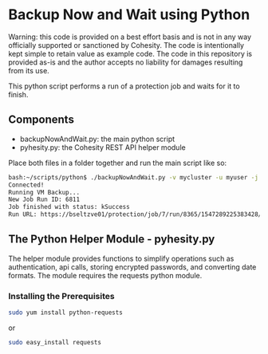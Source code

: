 # Backup Now and Wait using Python

Warning: this code is provided on a best effort basis and is not in any way officially supported or sanctioned by Cohesity. The code is intentionally kept simple to retain value as example code. The code in this repository is provided as-is and the author accepts no liability for damages resulting from its use.

This python script performs a run of a protection job and waits for it to finish. 

## Components

* backupNowAndWait.py: the main python script
* pyhesity.py: the Cohesity REST API helper module

Place both files in a folder together and run the main script like so:
```bash
bash:~/scripts/python$ ./backupNowAndWait.py -v mycluster -u myuser -j 'VM Backup' -k 30
Connected!
Running VM Backup...
New Job Run ID: 6811
Job finished with status: kSuccess
Run URL: https://bseltzve01/protection/job/7/run/8365/1547289225383428/protection
```

## The Python Helper Module - pyhesity.py
The helper module provides functions to simplify operations such as authentication, api calls, storing encrypted passwords, and converting date formats. The module requires the requests python module.

### Installing the Prerequisites
```bash
sudo yum install python-requests
```
or

```bash
sudo easy_install requests
```

